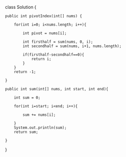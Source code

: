 class Solution {
    
    public int pivotIndex(int[] nums) {
        
        for(int i=0; i<nums.length; i++){
            
            int pivot = nums[i];
            
            int firsthalf = sum(nums, 0, i);
            int secondhalf = sum(nums, i+1, nums.length);
            
            if(firsthalf-secondhalf==0){
                return i;
            }
        }
        return -1;
        
    }
    
    public int sum(int[] nums, int start, int end){
        
        int sum = 0;
        
        for(int i=start; i<end; i++){
            
            sum += nums[i];
                
        }
        System.out.println(sum);
        return sum;
        
    }
    
}
